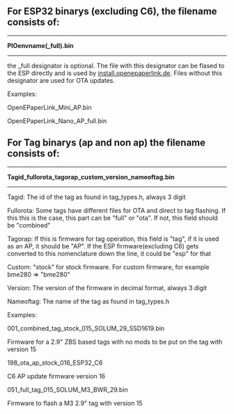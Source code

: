 ## For ESP32 binarys (excluding C6), the filename consists of:


***

**PIOenvname(_full).bin**

***


the _full designator is optional. The file with this designator can be flased to the ESP directly and is used by [install.openepaperlink.de](https://install.openepaperlink.de/). Files without this designator are used for OTA updates.

Examples:

OpenEPaperLink_Mini_AP.bin

OpenEPaperLink_Nano_AP_full.bin

## For Tag binarys (ap and non ap) the filename consists of:


***

**Tagid_fullorota_tagorap_custom_version_nameoftag.bin**

***

Tagid: The id of the tag as found in tag_types.h, always 3 digit

Fullorota: Some tags have different files for OTA and direct to tag flashing. If this this is the case, this part can be "full" or "ota". If not, this field should be "combined"

Tagorap: If this is firmware for tag operation, this field is "tag", if it is used as an AP, it should be "AP". If the ESP firmware(excluding C6) gets converted to this nomenclature down the line, it could be "esp" for that

Custom: "stock" for stock firmware. For custom firmware, for example bme280 => "bme280"

Version: The version of the firmware in decimal format, always 3 digit

Nameoftag: The name of the tag as found in tag_types.h

Examples:

001_combined_tag_stock_015_SOLUM_29_SSD1619.bin

Firmware for a 2.9" ZBS based tags with no mods to be put on the tag with version 15 


198_ota_ap_stock_016_ESP32_C6

C6 AP update firmware version 16

051_full_tag_015_SOLUM_M3_BWR_29.bin

Firmware to flash a M3 2.9" tag with version 15